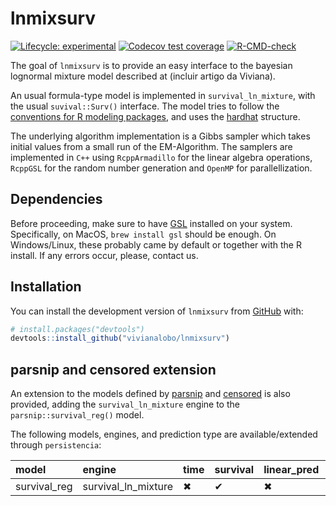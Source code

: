 
<!-- README.md is generated from README.Rmd. Please edit that file -->

# lnmixsurv

<!-- badges: start -->

[![Lifecycle:
experimental](https://img.shields.io/badge/lifecycle-experimental-orange.svg)](https://lifecycle.r-lib.org/articles/stages.html#experimental)
[![Codecov test
coverage](https://codecov.io/gh/vitorcapdeville/persistencia/branch/master/graph/badge.svg)](https://app.codecov.io/gh/vitorcapdeville/persistencia?branch=master)
[![R-CMD-check](https://github.com/vivianalobo/lnmixsurv/actions/workflows/R-CMD-check.yaml/badge.svg)](https://github.com/vivianalobo/lnmixsurv/actions/workflows/R-CMD-check.yaml)
<!-- badges: end -->

The goal of `lnmixsurv` is to provide an easy interface to the bayesian
lognormal mixture model described at (incluir artigo da Viviana).

An usual formula-type model is implemented in `survival_ln_mixture`,
with the usual `suvival::Surv()` interface. The model tries to follow
the [conventions for R modeling
packages](https://tidymodels.github.io/model-implementation-principles/),
and uses the [hardhat](https://hardhat.tidymodels.org/) structure.

The underlying algorithm implementation is a Gibbs sampler which takes
initial values from a small run of the EM-Algorithm. The samplers are
implemented in `C++` using `RcppArmadillo` for the linear algebra
operations, `RcppGSL` for the random number generation and `OpenMP` for
parallellization.

## Dependencies

Before proceeding, make sure to have
[GSL](https://www.gnu.org/software/gsl/) installed on your system.
Specifically, on MacOS, `brew install gsl` should be enough. On
Windows/Linux, these probably came by default or together with the R
install. If any errors occur, please, contact us.

## Installation

You can install the development version of `lnmixsurv` from
[GitHub](https://github.com/) with:

``` r
# install.packages("devtools")
devtools::install_github("vivianalobo/lnmixsurv")
```

## parsnip and censored extension

An extension to the models defined by
[parsnip](https://parsnip.tidymodels.org/index.html) and
[censored](https://censored.tidymodels.org/articles/examples.html) is
also provided, adding the `survival_ln_mixture` engine to the
`parsnip::survival_reg()` model.

The following models, engines, and prediction type are
available/extended through `persistencia`:

| model        | engine              | time | survival | linear_pred | raw | quantile | hazard |
|:-------------|:--------------------|:-----|:---------|:------------|:----|:---------|:-------|
| survival_reg | survival_ln_mixture | ✖    | ✔        | ✖           | ✖   | ✖        | ✔      |
